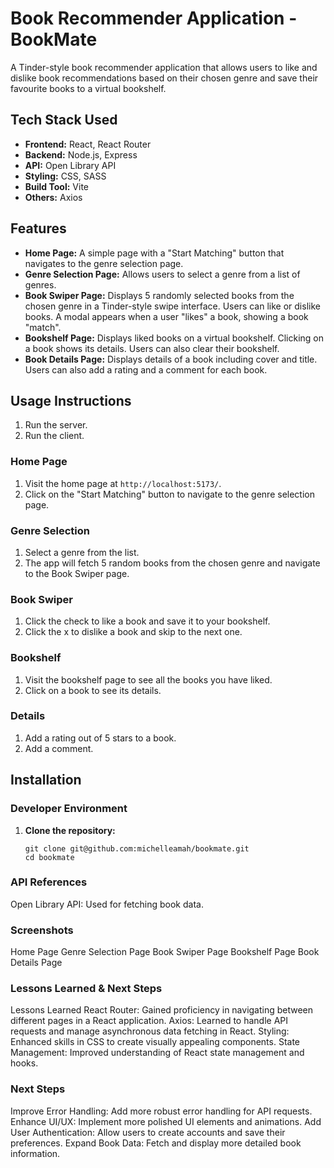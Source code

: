 # Book Recommender Application - BookMate

A Tinder-style book recommender application that allows users to like and dislike book recommendations based on their chosen genre and save their favourite books to a virtual bookshelf.

## Tech Stack Used

- **Frontend:** React, React Router
- **Backend:** Node.js, Express
- **API:** Open Library API
- **Styling:** CSS, SASS
- **Build Tool:** Vite
- **Others:** Axios

## Features

- **Home Page:** A simple page with a "Start Matching" button that navigates to the genre selection page.
- **Genre Selection Page:** Allows users to select a genre from a list of genres.
- **Book Swiper Page:** Displays 5 randomly selected books from the chosen genre in a Tinder-style swipe interface. Users can like or dislike books. A modal appears when a user "likes" a book, showing a book "match".
- **Bookshelf Page:** Displays liked books on a virtual bookshelf. Clicking on a book shows its details. Users can also clear their bookshelf.
- **Book Details Page:** Displays details of a book including cover and title. Users can also add a rating and a comment for each book.

## Usage Instructions

1. Run the server.
2. Run the client.

### Home Page

1. Visit the home page at `http://localhost:5173/`.
2. Click on the "Start Matching" button to navigate to the genre selection page.

### Genre Selection

1. Select a genre from the list.
2. The app will fetch 5 random books from the chosen genre and navigate to the Book Swiper page.

### Book Swiper

1. Click the check to like a book and save it to your bookshelf.
2. Click the x to dislike a book and skip to the next one.

### Bookshelf

1. Visit the bookshelf page to see all the books you have liked.
2. Click on a book to see its details.

### Details

1. Add a rating out of 5 stars to a book.
2. Add a comment.

## Installation

### Developer Environment

1. **Clone the repository:**

   ```
   git clone git@github.com:michelleamah/bookmate.git
   cd bookmate

### API References
Open Library API: Used for fetching book data.

### Screenshots
Home Page
Genre Selection Page
Book Swiper Page
Bookshelf Page
Book Details Page

### Lessons Learned & Next Steps
Lessons Learned
React Router: Gained proficiency in navigating between different pages in a React application.
Axios: Learned to handle API requests and manage asynchronous data fetching in React.
Styling: Enhanced skills in CSS to create visually appealing components.
State Management: Improved understanding of React state management and hooks.

### Next Steps
Improve Error Handling: Add more robust error handling for API requests.
Enhance UI/UX: Implement more polished UI elements and animations.
Add User Authentication: Allow users to create accounts and save their preferences.
Expand Book Data: Fetch and display more detailed book information.